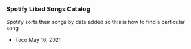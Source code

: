 
### Spotify Liked Songs Catalog

Spotify sorts their songs by date added so this is how to find a particular song

* Toco May 16, 2021